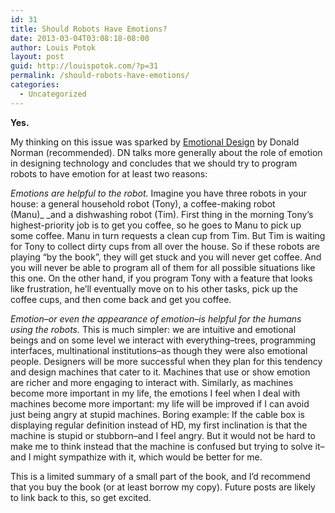 ```yaml
---
id: 31
title: Should Robots Have Emotions?
date: 2013-03-04T03:08:18-08:00
author: Louis Potok
layout: post
guid: http://louispotok.com/?p=31
permalink: /should-robots-have-emotions/
categories:
  - Uncategorized
---
```

**Yes.**

My thinking on this issue was sparked by [Emotional Design](http://www.amazon.com/Emotional-Design-Love-Everyday-Things/dp/0465051367) by Donald Norman (recommended). DN talks more generally about the role of emotion in designing technology and concludes that we should try to program robots to have emotion for at least two reasons:

_Emotions are helpful to the robot._ Imagine you have three robots in your house: a general household robot (Tony), a coffee-making robot (Manu)_ _and a dishwashing robot (Tim). First thing in the morning Tony&#8217;s highest-priority job is to get you coffee, so he goes to Manu to pick up some coffee. Manu in turn requests a clean cup from Tim. But Tim is waiting for Tony to collect dirty cups from all over the house. So if these robots are playing &#8220;by the book&#8221;, they will get stuck and you will never get coffee. And you will never be able to program all of them for all possible situations like this one. On the other hand, if you program Tony with a feature that looks like frustration, he&#8217;ll eventually move on to his other tasks, pick up the coffee cups, and then come back and get you coffee.

_Emotion&#8211;or even the appearance of emotion&#8211;is helpful for the humans using the robots._ This is much simpler: we are intuitive and emotional beings and on some level we interact with everything&#8211;trees, programming interfaces, multinational institutions&#8211;as though they were also emotional people. Designers will be more successful when they plan for this tendency and design machines that cater to it. Machines that use or show emotion are richer and more engaging to interact with. Similarly, as machines become more important in my life, the emotions I feel when I deal with machines become more important: my life will be improved if I can avoid just being angry at stupid machines. Boring example: If the cable box is displaying regular definition instead of HD, my first inclination is that the machine is stupid or stubborn&#8211;and I feel angry. But it would not be hard to make me to think instead that the machine is confused but trying to solve it&#8211;and I might sympathize with it, which would be better for me.

This is a limited summary of a small part of the book, and I&#8217;d recommend that you buy the book (or at least borrow my copy). Future posts are likely to link back to this, so get excited.
